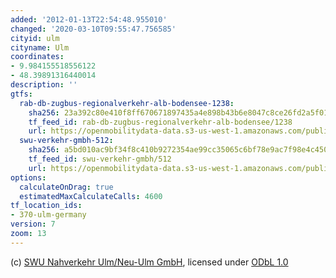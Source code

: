 ```yaml
---
added: '2012-01-13T22:54:48.955010'
changed: '2020-03-10T09:55:47.756585'
cityid: ulm
cityname: Ulm
coordinates:
- 9.984155518556122
- 48.39891316440014
description: ''
gtfs:
  rab-db-zugbus-regionalverkehr-alb-bodensee-1238:
    sha256: 23a392c80e410f8ff670671897435a4e898b43b6e8047c8ce26fd2a5f01cfa10
    tf_feed_id: rab-db-zugbus-regionalverkehr-alb-bodensee/1238
    url: https://openmobilitydata-data.s3-us-west-1.amazonaws.com/public/feeds/rab-db-zugbus-regionalverkehr-alb-bodensee/1238/20200122/gtfs.zip
  swu-verkehr-gmbh-512:
    sha256: a5bd010ac9bf34f8c410b9272354ae99cc35065c6bf78e9ac7f98e4c450c6e18
    tf_feed_id: swu-verkehr-gmbh/512
    url: https://openmobilitydata-data.s3-us-west-1.amazonaws.com/public/feeds/swu-verkehr-gmbh/512/20191219/gtfs.zip
options:
  calculateOnDrag: true
  estimatedMaxCalculateCalls: 4600
tf_location_ids:
- 370-ulm-germany
version: 7
zoom: 13
---
```


(c) [SWU Nahverkehr Ulm/Neu-Ulm GmbH](http://www.swu.de/privatkunden/swu-nahverkehr.html), licensed under [ODbL 1.0](http://opendatacommons.org/licenses/odbl/1-0/)
